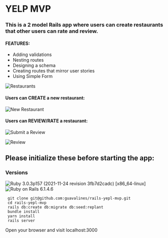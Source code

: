 # YELP MVP
### This is a 2 model Rails app where users can create restaurants that other users can rate and review.

#### FEATURES:
- Adding validations
- Nesting routes
- Designing a schema
- Creating routes that mirror user stories
- Using Simple Form

![Restaurants](https://user-images.githubusercontent.com/100665876/210531433-3b4c5fad-339e-4584-be08-7dca989ec1f9.jpeg)

#### Users can CREATE a new restaurant:

![New Restaurant](https://user-images.githubusercontent.com/100665876/210531869-83d74af6-e998-4f4c-a4cb-d361f2ac08df.jpeg)

#### Users can REVIEW/RATE a restaurant:

![Submit a Review](https://user-images.githubusercontent.com/100665876/210531951-41c748be-1fa0-4a7b-b57a-c3499c7a4f3c.jpeg)

![Review](https://user-images.githubusercontent.com/100665876/210532019-6d5e4385-b4fb-4446-82d1-3d55c01a71a6.jpeg)


## Please initialize these before starting the app:

### Versions


![Ruby](https://img.shields.io/badge/Ruby-CC342D?style=for-the-badge&logo=ruby&logoColor=white) 3.0.3p157 (2021-11-24 revision 3fb7d2cadc) [x86_64-linux]
![Ruby on Rails](https://img.shields.io/badge/Ruby_on_Rails-CC0000?style=for-the-badge&logo=ruby-on-rails&logoColor=white) 6.1.4.6

```
 git clone git@github.com:guavalines/rails-yepl-mvp.git
 cd rails-yepl-mvp
 rails db:create db:migrate db:seed:replant
 bundle install
 yarn install
 rails server
 ```
 
 Open your browser and visit localhost:3000
